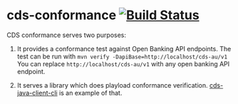 # cds-conformance [![Build Status](https://travis-ci.com/ConsumerDataStandardsAustralia/cds-conformance.svg?branch=master)](https://travis-ci.com/ConsumerDataStandardsAustralia/cds-conformance)

CDS conformance serves two purposes:

1. It provides a conformance test against Open Banking API endpoints. The test can be run with
```mvn verify -DapiBase=http://localhost/cds-au/v1``` You can replace `http://localhost/cds-au/v1` 
with any open banking API endpoint.

2. It serves a library which does playload conformance verification. [cds-java-client-cli](https://github.com/ConsumerDataStandardsAustralia/cds-client-java-cli)
is an example of that.
